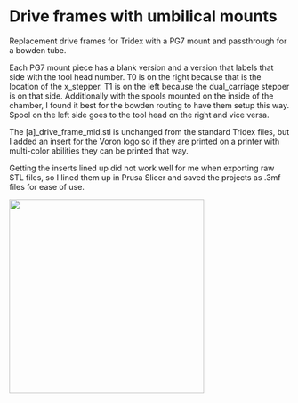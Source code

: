 # Drive frames with umbilical mounts
 Replacement drive frames for Tridex with a PG7 mount and passthrough for a bowden tube.<p>

 Each PG7 mount piece has a blank version and a version that labels that side with the tool head number. T0 is on the right because that is the location of the x_stepper. T1 is on the left because the dual_carriage stepper is on that side. Additionally with the spools mounted on the inside of the chamber, I found it best for the bowden routing to have them setup this way. Spool on the left side goes to the tool head on the right and vice versa.<p>

 The [a]_drive_frame_mid.stl is unchanged from the standard Tridex files, but I added an insert for the Voron logo so if they are printed on a printer with multi-color abilities they can be printed that way.<p>

 Getting the inserts lined up did not work well for me when exporting raw STL files, so I lined them up in Prusa Slicer and saved the projects as .3mf files for ease of use.<p>

<img width=350 src="https://github.com/joseph-greiner/tridex_mods/blob/main/drive_frame_umbilical_mounts/images/drive_frame_umbilical.png">
